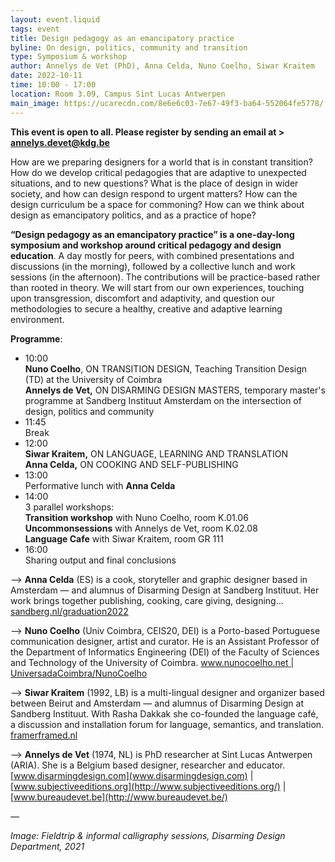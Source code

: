 ```yaml
---
layout: event.liquid
tags: event
title: Design pedagogy as an emancipatory practice
byline: On design, politics, community and transition
type: Symposium & workshop
author: Annelys de Vet (PhD), Anna Celda, Nuno Coelho, Siwar Kraitem
date: 2022-10-11
time: 10:00 - 17:00
location: Room 3.09, Campus Sint Lucas Antwerpen
main_image: https://ucarecdn.com/8e6e6c03-7e67-49f3-ba64-552064fe5778/
---
```

**This event is open to all. Please register by sending an email at  > annelys.devet@kdg.be** 

How are we preparing designers for a world that is in constant transition? How do we develop critical pedagogies that are adaptive to unexpected situations, and to new questions? What is the place of design in wider society, and how can design respond to urgent matters? How can the design curriculum be a space for commoning? How can we think about design as emancipatory politics, and as a practice of hope?

**“Design pedagogy as an emancipatory practice” is a one-day-long symposium and workshop around critical pedagogy and design education**. A day mostly for peers, with combined presentations and discussions (in the morning), followed by a collective lunch and work sessions (in the afternoon). The contributions will be practice-based rather than rooted in theory. We will start from our own experiences, touching upon transgression, discomfort and adaptivity, and question our methodologies to secure a healthy, creative and adaptive learning environment.

**Programme**:

* 10:00\
  **Nuno Coelho**, ON TRANSITION DESIGN, Teaching Transition Design (TD) at the University of Coimbra\
  **Annelys de Vet,** ON DISARMING DESIGN MASTERS, temporary master's programme at Sandberg Instituut Amsterdam on the intersection of design, politics and community
* 11:45\
  Break
* 12:00\
  **Siwar Kraitem,** ON LANGUAGE, LEARNING AND TRANSLATION\
  **Anna Celda,** ON COOKING AND SELF-PUBLISHING
* 13:00\
  Performative lunch with **Anna Celda**
* 14:00\
  3 parallel workshops:\
  **Transition workshop** with Nuno Coelho, room K.01.06\
  **Uncommonsessions** with Annelys de Vet, room K.02.08\
  **Language Cafe** with Siwar Kraitem, room GR 111
* 16:00\
  Sharing output and final conclusions

—> **Anna Celda** (ES) is a cook, storyteller and graphic designer based in Amsterdam — and  alumnus of Disarming Design at Sandberg Instituut. Her work brings together publishing, cooking, care giving, designing... [sandberg.nl/graduation2022](https://sandberg.nl/graduation2022/work-in-progress/anna-celda)

—> **Nuno Coelho** (Univ Coimbra, CEIS20, DEI) is a Porto-based Portuguese communication designer, artist and curator. He is an Assistant Professor of the Department of Informatics Engineering (DEI) of the Faculty of Sciences and Technology of the University of Coimbra.  [www.nunocoelho.net ](http://www.nunocoelho.net/) | [UniversadaCoimbra/NunoCoelho](https://apps.uc.pt/mypage/faculty/uc26736)

—> **Siwar Kraitem** (1992, LB) is a multi-lingual designer and organizer based between Beirut and Amsterdam — and alumnus of Disarming Design at Sandberg Instituut. With Rasha Dakkak she co-founded the language café, a discussion and installation forum for language, semantics, and translation. [framerframed.nl](https://framerframed.nl/en/projecten/language-cafe-the-language-of-oppression-and-resistance/)

—> **Annelys de Vet** (1974, NL) is PhD researcher at Sint Lucas Antwerpen (ARIA). She is a Belgium based designer, researcher and educator. [www.disarmingdesign.com](www.disarmingdesign.com) | [www.subjectiveeditions.org](http://www.subjectiveeditions.org/) | [](http://www.subjectiveeditions.org/)[www.bureaudevet.be](http://www.bureaudevet.be/)

*—*

*Image: Fieldtrip & informal calligraphy sessions, Disarming Design Department, 2021*